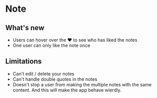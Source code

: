 # Note


## What's new
- Users can hover over the ♥ to see who has liked the notes
- One user can only like the note once

## Limitations
- Can't edit / delete your notes
- Can't handle double quotes in the notes
- Doesn't stop a user from making the multiple notes with the same content. And this will make the app behave wierdly.
